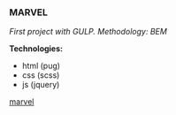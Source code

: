 ### MARVEL
*First project with GULP. Methodology: BEM*

**Technologies:**
* html (pug)
* css (scss)
* js (jquery)

[marvel](https://milaeva.github.io/marvel/dist/index.html#)
